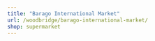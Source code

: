 ```yaml
---
title: "Barago International Market"
url: /woodbridge/barago-international-market/
shop: supermarket
---
```

